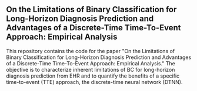 ## On the Limitations of Binary Classification for Long-Horizon Diagnosis Prediction and Advantages of a Discrete-Time Time-To-Event Approach: Empirical Analysis

This repository contains the code for the paper "On the Limitations of Binary Classification for Long-Horizon Diagnosis Prediction and Advantages of a Discrete-Time Time-To-Event Approach: Empirical Analysis." The objective is to characterize inherent limitations of BC for long-horizon diagnosis prediction from EHR and to quantify the benefits of a specific time-to-event (TTE) approach, the discrete-time neural network (DTNN). 